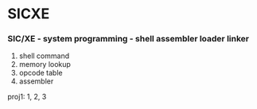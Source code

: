 # SICXE
### SIC/XE - system programming - shell assembler loader linker

1. shell command
2. memory lookup
3. opcode table
4. assembler

proj1: 1, 2, 3
